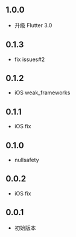 ## 1.0.0

* 升级 Flutter 3.0

## 0.1.3

* fix issues#2

## 0.1.2

* iOS weak_frameworks

## 0.1.1

* iOS fix

## 0.1.0

* nullsafety

## 0.0.2

* iOS fix

## 0.0.1

* 初始版本
